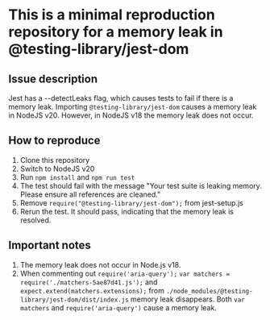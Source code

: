 # This is a minimal reproduction repository for a memory leak in @testing-library/jest-dom

## Issue description

Jest has a --detectLeaks flag, which causes tests to fail if there is a memory leak. Importing `@testing-library/jest-dom` causes a memory leak in NodeJS v20. However, in NodeJS v18 the memory leak does not occur.

## How to reproduce

1. Clone this repository
2. Switch to NodeJS v20
3. Run `npm install` and `npm run test`
4. The test should fail with the message "Your test suite is leaking memory. Please ensure all references are cleaned."
5. Remove `require("@testing-library/jest-dom");` from jest-setup.js
6. Rerun the test. It should pass, indicating that the memory leak is resolved.

## Important notes

1. The memory leak does not occur in Node.js v18.
2. When commenting out `require('aria-query');` `var matchers = require('./matchers-5ae87d41.js');` and `expect.extend(matchers.extensions);` from `./node_modules/@testing-library/jest-dom/dist/index.js` memory leak disappears. Both `var matchers` and `require('aria-query')` cause a memory leak.
